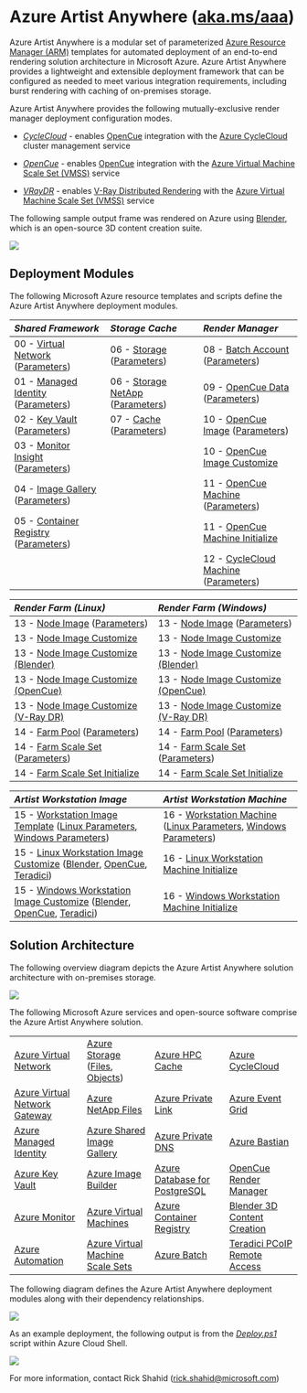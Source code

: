 # Azure Artist Anywhere ([aka.ms/aaa](http://aka.ms/aaa))

Azure Artist Anywhere is a modular set of parameterized [Azure Resource Manager (ARM)](https://docs.microsoft.com/azure/azure-resource-manager/management/overview) templates for automated deployment of an end-to-end rendering solution architecture in Microsoft Azure. Azure Artist Anywhere provides a lightweight and extensible deployment framework that can be configured as needed to meet various integration requirements, including burst rendering with caching of on-premises storage.

Azure Artist Anywhere provides the following mutually-exclusive render manager deployment configuration modes.

* [*CycleCloud*](https://docs.microsoft.com/azure/cyclecloud/overview) - enables [OpenCue](https://www.opencue.io) integration with the [Azure CycleCloud](https://docs.microsoft.com/azure/cyclecloud/overview) cluster management service

* [*OpenCue*](https://www.opencue.io) - enables [OpenCue](https://www.opencue.io) integration with the [Azure Virtual Machine Scale Set (VMSS)](https://docs.microsoft.com/azure/virtual-machine-scale-sets/overview) service

* [*VRayDR*](https://www.chaosgroup.com/vray) - enables [V-Ray Distributed Rendering](https://docs.chaosgroup.com/display/VMAYA/Distributed+Rendering) with the [Azure Virtual Machine Scale Set (VMSS)](https://docs.microsoft.com/azure/virtual-machine-scale-sets/overview) service

The following sample output frame was rendered on Azure using [Blender](https://www.blender.org), which is an open-source 3D content creation suite.

![](https://mediasolutions.blob.core.windows.net/bin/Blender/classroom.png)

## Deployment Modules

The following Microsoft Azure resource templates and scripts define the Azure Artist Anywhere deployment modules.

| *Shared Framework* | *Storage Cache* | *Render Manager* |
| :----------------- | :-------------- | :--------------- |
| 00 - [Virtual Network](SharedFramework/00-VirtualNetwork.json) ([Parameters](SharedFramework/00-VirtualNetwork.Parameters.json)) | 06 - [Storage](StorageCache/06-Storage.json) ([Parameters](StorageCache/06-Storage.Parameters.json)) | 08 - [Batch Account](RenderManager/08-BatchAccount.json) ([Parameters](RenderManager/08-BatchAccount.Parameters.json)) |
| 01 - [Managed Identity](SharedFramework/01-ManagedIdentity.json) ([Parameters](SharedFramework/01-ManagedIdentity.Parameters.json)) | 06 - [Storage NetApp](StorageCache/06-Storage.NetApp.json) ([Parameters](StorageCache/06-Storage.NetApp.Parameters.json)) | 09 - [OpenCue Data](RenderManager/09-OpenCue.Data.json) ([Parameters](RenderManager/09-OpenCue.Data.Parameters.json)) |
| 02 - [Key Vault](SharedFramework/02-KeyVault.json) ([Parameters](SharedFramework/02-KeyVault.Parameters.json)) | 07 - [Cache](StorageCache/07-Cache.json) ([Parameters](StorageCache/07-Cache.Parameters.json)) | 10 - [OpenCue Image](RenderManager/10-OpenCue.Image.json) ([Parameters](RenderManager/10-OpenCue.Image.Parameters.json)) |
| 03 - [Monitor Insight](SharedFramework/03-MonitorInsight.json) ([Parameters](SharedFramework/03-MonitorInsight.Parameters.json)) | | 10 - [OpenCue Image Customize](RenderManager/10-OpenCue.Image.sh) |
| 04 - [Image Gallery](SharedFramework/04-ImageGallery.json) ([Parameters](SharedFramework/04-ImageGallery.Parameters.json)) | | 11 - [OpenCue Machine](RenderManager/11-OpenCue.Machine.json) ([Parameters](RenderManager/11-OpenCue.Machine.Parameters.json)) |
| 05 - [Container Registry](SharedFramework/05-ContainerRegistry.json) ([Parameters](SharedFramework/05-ContainerRegistry.Parameters.json)) | | 11 - [OpenCue Machine Initialize](RenderManager/11-OpenCue.Machine.sh) |
| | | 12 - [CycleCloud Machine](RenderManager/12-CycleCloud.Machine.json) ([Parameters](RenderManager/12-CycleCloud.Machine.Parameters.json)) |

| *Render Farm (Linux)* | *Render Farm (Windows)* |
| :-------------------- | :---------------------- |
| 13 - [Node Image](RenderFarm/13-Node.Image.json) ([Parameters](RenderFarm/13-Node.Image.Parameters.json)) | 13 - [Node Image](RenderFarm/13-Node.Image.json) ([Parameters](RenderFarm/13-Node.Image.Parameters.json)) |
| 13 - [Node Image Customize](RenderFarm/13-Node.Image.sh) | 13 - [Node Image Customize](RenderFarm/13-Node.Image.ps1) |
| 13 - [Node Image Customize (Blender)](RenderFarm/13-Node.Image.Blender.sh) | 13 - [Node Image Customize (Blender)](RenderFarm/13-Node.Image.Blender.ps1) |
| 13 - [Node Image Customize (OpenCue)](RenderFarm/13-Node.Image.OpenCue.sh) | 13 - [Node Image Customize (OpenCue)](RenderFarm/13-Node.Image.OpenCue.ps1) |
| 13 - [Node Image Customize (V-Ray DR)](RenderFarm/13-Node.Image.VRayDR.sh) | 13 - [Node Image Customize (V-Ray DR)](RenderFarm/13-Node.Image.VRayDR.ps1) |
| 14 - [Farm Pool](RenderFarm/14-Farm.Pool.json) ([Parameters](RenderFarm/14-Farm.Pool.Parameters.json)) | 14 - [Farm Pool](RenderFarm/14-Farm.Pool.json) ([Parameters](RenderFarm/14-Farm.Pool.Parameters.json)) |
| 14 - [Farm Scale Set](RenderFarm/14-Farm.ScaleSet.json) ([Parameters](RenderFarm/14-Farm.ScaleSet.Parameters.json)) | 14 - [Farm Scale Set](RenderFarm/14-Farm.ScaleSet.json) ([Parameters](RenderFarm/14-Farm.ScaleSet.Parameters.json)) |
| 14 - [Farm Scale Set Initialize](RenderFarm/14-Farm.ScaleSet.sh) | 14 - [Farm Scale Set Initialize](RenderFarm/14-Farm.ScaleSet.ps1) |



| *Artist Workstation Image* | *Artist Workstation Machine* |
| :------------------------- | :--------------------------- |
| 15 - [Workstation Image Template](ArtistWorkstation/15-Linux.Workstation.Image.json) ([Linux Parameters](ArtistWorkstation/15-Linux.Workstation.Image.Parameters.json), [Windows Parameters](ArtistWorkstation/15-Windows.Workstation.Image.Parameters.json)) | 16 - [Workstation Machine](ArtistWorkstation/16-Linux.Workstation.Machine.json) ([Linux Parameters](ArtistWorkstation/16-Linux.Workstation.Machine.Parameters.json), [Windows Parameters](ArtistWorkstation/16-Windows.Workstation.Machine.Parameters.json)) |
| 15 - [Linux Workstation Image Customize](ArtistWorkstation/15-Linux.Workstation.Image.sh) ([Blender](RenderFarm/13-Node.Image.Blender.sh), [OpenCue](ArtistWorkstation/15-Linux.Workstation.Image.OpenCue.sh), [Teradici](ArtistWorkstation/15-Linux.Workstation.Image.Teradici.sh)) | 16 - [Linux Workstation Machine Initialize](ArtistWorkstation/16-Linux.Workstation.Machine.sh) |
| 15 - [Windows Workstation Image Customize](ArtistWorkstation/15-Windows.Workstation.Image.ps1) ([Blender](ArtistWorkstation/15-Windows.Workstation.Image.Blender.ps1), [OpenCue](ArtistWorkstation/15-Windows.Workstation.Image.OpenCue.ps1), [Teradici](ArtistWorkstation/15-Windows.Workstation.Image.Teradici.ps1)) | 16 - [Windows Workstation Machine Initialize](ArtistWorkstation/16-Windows.Workstation.Machine.ps1) |

<!-- | *Stream Edge* |
| :------------ |
| 17 - [Remote Render](StreamEdge/17-RemoteRender.json) ([Parameters](StreamEdge/17-RemoteRender.Parameters.json)) |
| 18 - [Media Services](StreamEdge/18-MediaServices.json) ([Parameters](StreamEdge/18-MediaServices.Parameters.json)) | -->

## Solution Architecture

The following overview diagram depicts the Azure Artist Anywhere solution architecture with on-premises storage.

![](https://mediasolutions.blob.core.windows.net/bin/AzureArtistAnywhere.SolutionArchitecture.2020-12-01.png)

The following Microsoft Azure services and open-source software comprise the Azure Artist Anywhere solution.

<table>
    <tr>
        <td>
            <a href="https://docs.microsoft.com/azure/virtual-network/virtual-networks-overview" target="_blank">Azure Virtual Network</a>
        </td>
        <td>
            <a href="https://docs.microsoft.com/azure/storage" target="_blank">Azure Storage</a>
            (<a href="https://docs.microsoft.com/azure/storage/files/storage-files-introduction" target="_blank">Files</a>,
            <a href="https://docs.microsoft.com/azure/storage/blobs/storage-blobs-overview" target="_blank">Objects</a>)
        </td>
        <td>
            <a href="https://docs.microsoft.com/azure/hpc-cache/hpc-cache-overview" target="_blank">Azure HPC Cache</a>
        </td>
        <td>
            <a href="https://docs.microsoft.com/azure/cyclecloud/overview" target="_blank">Azure CycleCloud</a>
        </td>
    </tr>
    <tr>
        <td>
            <a href="https://docs.microsoft.com/azure/vpn-gateway/vpn-gateway-about-vpngateways" target="_blank">Azure Virtual Network Gateway</a>
        </td>
        <td>
            <a href="https://docs.microsoft.com/azure/azure-netapp-files/azure-netapp-files-introduction" target="_blank">Azure NetApp Files</a>
        </td>
        <td>
            <a href="https://docs.microsoft.com/azure/private-link/private-link-overview" target="_blank">Azure Private Link</a>
        </td>
        <td>
            <a href="https://docs.microsoft.com/azure/event-grid/overview" target="_blank">Azure Event Grid</a>
        </td>
    </tr>
    <tr>
        <td>
            <a href="https://docs.microsoft.com/azure/active-directory/managed-identities-azure-resources/overview" target="_blank">Azure Managed Identity</a>
        </td>
        <td>
            <a href="https://docs.microsoft.com/azure/virtual-machines/linux/shared-image-galleries" target="_blank">Azure Shared Image Gallery</a>
        </td>
        <td>
            <a href="https://docs.microsoft.com/azure/dns/private-dns-overview" target="_blank">Azure Private DNS</a>
        </td>
        <td>
            <a href="https://docs.microsoft.com/azure/bastion/bastion-overview" target="_blank">Azure Bastian</a>
        </td>
    </tr>
    <tr>
        <td>
            <a href="https://docs.microsoft.com/azure/key-vault/key-vault-overview" target="_blank">Azure Key Vault</a>
        </td>
        <td>
            <a href="https://docs.microsoft.com/azure/virtual-machines/linux/image-builder-overview" target="_blank">Azure Image Builder</a>
        </td>
        <td>
            <a href="https://docs.microsoft.com/azure/postgresql/overview" target="_blank">Azure Database for PostgreSQL</a>
        </td>
        <td>
            <a href="https://www.opencue.io/" target="_blank">OpenCue Render Manager</a>
        </td>
    </tr>
    <tr>
        <td>
            <a href="https://docs.microsoft.com/azure/azure-monitor/overview" target="_blank">Azure Monitor</a>
        </td>
        <td>
            <a href="https://docs.microsoft.com/azure/virtual-machines/linux/overview" target="_blank">Azure Virtual Machines</a>
        </td>
        <td>
            <a href="https://docs.microsoft.com/azure/container-registry/container-registry-intro" target="_blank">Azure Container Registry</a>
        </td>
        <td>
            <a href="https://www.blender.org/" target="_blank">Blender 3D Content Creation</a>
        </td>
    </tr>
    <tr>
        <td>
            <a href="https://docs.microsoft.com/azure/automation/automation-intro" target="_blank">Azure Automation</a>
        </td>
        <td>
            <a href="https://docs.microsoft.com/azure/virtual-machine-scale-sets/overview" target="_blank">Azure Virtual Machine Scale Sets</a>
        </td>
        <td>
            <a href="https://docs.microsoft.com/azure/batch/batch-technical-overview" target="_blank">Azure Batch</a>
        </td>
        <td>
            <a href="https://docs.teradici.com/find/product/cloud-access-software" target="_blank">Teradici PCoIP Remote Access</a>
        </td>
    </tr>
</table>

The following diagram defines the Azure Artist Anywhere deployment modules along with their dependency relationships.

![](https://mediasolutions.blob.core.windows.net/bin/AzureArtistAnywhere.ModuleDependency.2020-12-01.png)

As an example deployment, the following output is from the [*Deploy.ps1*](Deploy.ps1) script within Azure Cloud Shell.

![](https://mediasolutions.blob.core.windows.net/bin/AzureArtistAnywhere.ModuleDeployment.2020-08-01.png)

For more information, contact Rick Shahid (rick.shahid@microsoft.com)
